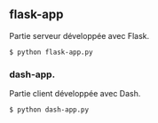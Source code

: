 ## flask-app

Partie serveur développée avec Flask.

```
$ python flask-app.py
```

### dash-app.

Partie client développée avec Dash.

```
$ python dash-app.py
```

